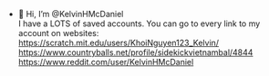 - 👋 Hi, I’m @KelvinHMcDaniel<br>
I have a LOTS of saved accounts. You can go to every link to my account on websites:<br>
https://scratch.mit.edu/users/KhoiNguyen123_Kelvin/<br>
https://www.countryballs.net/profile/sidekickvietnambal/4844<br>
https://www.reddit.com/user/KelvinHMcDaniel
